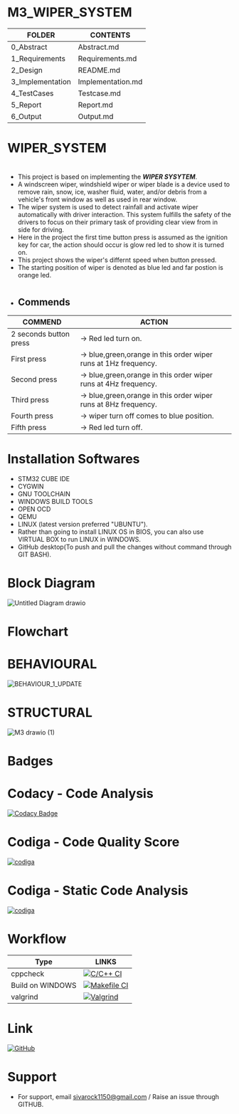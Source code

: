 # M3_WIPER_SYSTEM
| FOLDER | CONTENTS |
| ------ | -------- |
| 0_Abstract |Abstract.md|
| 1_Requirements | Requirements.md|
| 2_Design |README.md |
| 3_Implementation |Implementation.md|
| 4_TestCases |Testcase.md|
| 5_Report |Report.md|
| 6_Output |Output.md|
# WIPER_SYSTEM
#
* This project is based on implementing the *__WIPER SYSYTEM__*. 
* A windscreen wiper, windshield wiper or wiper blade is a device used to remove rain, snow, ice, washer fluid, water, and/or debris from a vehicle's front window as well as used in rear window. 
* The wiper system is used to detect rainfall and activate wiper automatically with driver interaction. This system fulfills the safety of the drivers to focus on their primary task of providing clear view from in side for driving.
* Here in the project the first time button press is assumed as the ignition key for car, the action should occur is glow red led to show it is turned on.
* This project shows  the wiper's differnt speed when button pressed.
* The starting position of wiper is denoted as blue led and far postion is orange led.
#
*  ## __Commends__

| COMMEND | ACTION |
| ------ | -------- |
|2 seconds button press |-> Red led turn on.|
  |First press  |->  blue,green,orange in this order wiper runs at 1Hz frequency.| 
 | Second press |->  blue,green,orange in this order wiper runs at 4Hz frequency.| 
  |Third press  |->  blue,green,orange in this order wiper runs at 8Hz frequency. |
  |Fourth press |->  wiper turn off comes to blue position.|
  |Fifth press  |->  Red led turn off.|
#
# Installation Softwares

*   STM32 CUBE IDE
*   CYGWIN
*   GNU TOOLCHAIN
*   WINDOWS BUILD TOOLS
*   OPEN OCD
*   QEMU
*   LINUX (latest version preferred "UBUNTU").
*   Rather than going to install LINUX OS in BIOS, you can also use VIRTUAL BOX to run LINUX in WINDOWS.
*   GitHub desktop(To push and pull the changes without command through GIT BASH).
#
# Block Diagram
![Untitled Diagram drawio](https://user-images.githubusercontent.com/101009349/168413745-0a8717c2-23bd-477f-b618-397c8d2a211c.png)

#
# Flowchart

# BEHAVIOURAL
![BEHAVIOUR_1_UPDATE](https://user-images.githubusercontent.com/101009349/168427285-b6107017-945c-489e-af7a-24a7c450f7c3.png)
# STRUCTURAL
![M3 drawio (1)](https://user-images.githubusercontent.com/101009349/168335169-d1ec4319-0acd-4fe1-9b9c-336c4f424c95.png)

# Badges

# Codacy - Code Analysis
[![Codacy Badge](https://app.codacy.com/project/badge/Grade/9632790dcd0b4fe0bbba30ca55779629)](https://www.codacy.com/gh/SIVAPRAKASHK3/M3_WIPER_CONTROL_SYSTEM/dashboard?utm_source=github.com&amp;utm_medium=referral&amp;utm_content=SIVAPRAKASHK3/M3_WIPER_CONTROL_SYSTEM&amp;utm_campaign=Badge_Grade)
# Codiga - Code Quality Score
[![codiga](https://img.shields.io/badge/CODIGA_QUALITY_SCORE-100-green.svg)](https://api.codiga.io/project/33422/score/svg)
# Codiga - Static Code Analysis
[![codiga](https://img.shields.io/badge/CODIGA_GRADE-A-green.svg)](https://api.codiga.io/project/33422/status/svg)

# Workflow
| Type  | LINKS  |
  |-------|--------|
  |cppcheck |[![C/C++ CI](https://github.com/SIVAPRAKASHK3/SivK_project/actions/workflows/c-cpp.yml/badge.svg)](https://github.com/SIVAPRAKASHK3/SivK_project/actions/workflows/c-cpp.yml) |
  | Build on WINDOWS | [![Makefile CI](https://github.com/SIVAPRAKASHK3/SivK_project/actions/workflows/makefile.yml/badge.svg)](https://github.com/SIVAPRAKASHK3/SivK_project/actions/workflows/makefile.yml) |
  | valgrind|[![Valgrind](https://github.com/SIVAPRAKASHK3/SivK_project/actions/workflows/valgrind.yml/badge.svg)](https://github.com/SIVAPRAKASHK3/SivK_project/actions/workflows/valgrind.yml)|
# Link

[![GitHub](https://img.shields.io/badge/my_portfolio-000?style=for-the-badge&logo=ko-fi&logoColor=white)](https://github.com/SIVAPRAKASHK3/)

# Support

*   For support, email sivarock1150@gmail.com / Raise an issue through GITHUB.
